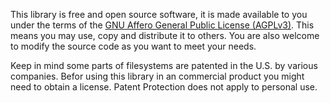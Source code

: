 This library is free and open source software, it is made available to you 
under the terms of the [GNU Affero General Public License (AGPLv3)](http://www.fsf.org/licensing/licenses/agpl-3.0.html).
This means you may use, copy and distribute it to others. You are also welcome to modify 
the source code as you want to meet your needs.

Keep in mind some parts of filesystems are patented in the U.S. by various companies. Befor using this library in an 
commercial product you might need to obtain a license. Patent Protection does not apply to personal use.
